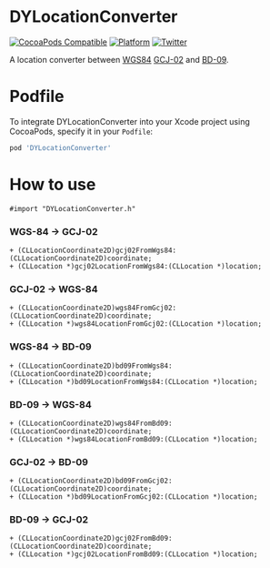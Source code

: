 # DYLocationConverter

[![CocoaPods Compatible](https://img.shields.io/cocoapods/v/DYLocationConverter.svg)](https://img.shields.io/cocoapods/v/DYLocationConverter.svg)
[![Platform](https://img.shields.io/cocoapods/p/DYLocationConverter.svg?style=flat)](http://cocoadocs.org/docsets/DYLocationConverter)
[![Twitter](https://img.shields.io/badge/twitter-@DwarvenYang-blue.svg?style=flat)](http://twitter.com/DwarvenYang)

A location converter between [WGS84](https://wikipedia.org/wiki/WGS84) [GCJ-02](https://en.wikipedia.org/wiki/Restrictions_on_geographic_data_in_China#GCJ-02) and [BD-09](https://en.wikipedia.org/wiki/Restrictions_on_geographic_data_in_China#BD-09).

# Podfile
To integrate DYLocationConverter into your Xcode project using CocoaPods, specify it in your `Podfile`:

```ruby
pod 'DYLocationConverter'
```

# How to use 


```obj-c
#import "DYLocationConverter.h"
```

### WGS-84 -> GCJ-02

```obj-c
+ (CLLocationCoordinate2D)gcj02FromWgs84:(CLLocationCoordinate2D)coordinate;
+ (CLLocation *)gcj02LocationFromWgs84:(CLLocation *)location;
```

### GCJ-02 -> WGS-84

```obj-c
+ (CLLocationCoordinate2D)wgs84FromGcj02:(CLLocationCoordinate2D)coordinate;
+ (CLLocation *)wgs84LocationFromGcj02:(CLLocation *)location;
```

### WGS-84 -> BD-09

```obj-c
+ (CLLocationCoordinate2D)bd09FromWgs84:(CLLocationCoordinate2D)coordinate;
+ (CLLocation *)bd09LocationFromWgs84:(CLLocation *)location;
```

### BD-09 -> WGS-84

```obj-c
+ (CLLocationCoordinate2D)wgs84FromBd09:(CLLocationCoordinate2D)coordinate;
+ (CLLocation *)wgs84LocationFromBd09:(CLLocation *)location;
```

### GCJ-02 -> BD-09

```obj-c
+ (CLLocationCoordinate2D)bd09FromGcj02:(CLLocationCoordinate2D)coordinate;
+ (CLLocation *)bd09LocationFromGcj02:(CLLocation *)location;
```

### BD-09 -> GCJ-02

```obj-c
+ (CLLocationCoordinate2D)gcj02FromBd09:(CLLocationCoordinate2D)coordinate;
+ (CLLocation *)gcj02LocationFromBd09:(CLLocation *)location;
```


